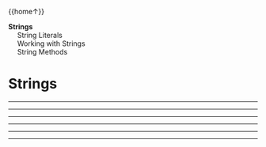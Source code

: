 <link rel="stylesheet" href="{{baseUrl}}/css/programming.css">

<div class="website-content">
<div id="toc">

{{home↑}}
* [**Strings**](#lists)
  * [String Literals](#string-literals)
  * [Working with Strings](#working-with-strings)
  * [String Methods](#string-methods)
  
</div>
<div id="main">

# Strings

<include src="../strings-literals/text.md" /><hr><hr>
<include src="../strings-workingWith/text.md" /><hr><hr>
<include src="../strings-methods/text.md" /><hr><hr>

</div>
</div>